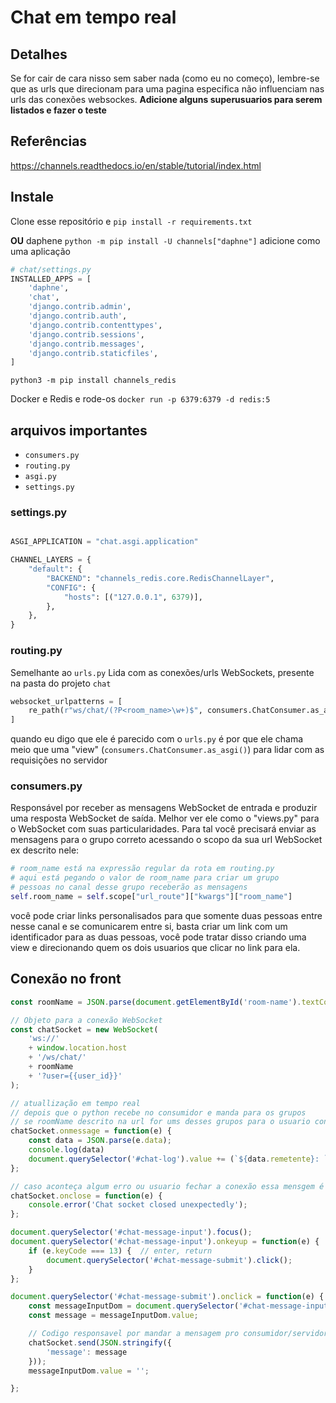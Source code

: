 # Chat em tempo real

## Detalhes
Se for cair de cara nisso sem saber nada (como eu no começo), lembre-se que as urls que direcionam para uma pagina especifica não influenciam nas urls das conexões websockes.
**Adicione alguns superusuarios para serem listados e fazer o teste**

## Referências
https://channels.readthedocs.io/en/stable/tutorial/index.html

## Instale
Clone esse repositório e ```pip install -r requirements.txt```

**OU**
daphene ```python -m pip install -U channels["daphne"]```
adicione como uma aplicação
```python
# chat/settings.py
INSTALLED_APPS = [
    'daphne',
    'chat',
    'django.contrib.admin',
    'django.contrib.auth',
    'django.contrib.contenttypes',
    'django.contrib.sessions',
    'django.contrib.messages',
    'django.contrib.staticfiles',
]
```

```python3 -m pip install channels_redis```

Docker e Redis e rode-os ```docker run -p 6379:6379 -d redis:5```


## arquivos importantes
* ```consumers.py```
* ```routing.py```
* ```asgi.py```
* ```settings.py```


### settings.py
```python

ASGI_APPLICATION = "chat.asgi.application"

CHANNEL_LAYERS = {
    "default": {
        "BACKEND": "channels_redis.core.RedisChannelLayer",
        "CONFIG": {
            "hosts": [("127.0.0.1", 6379)],
        },
    },
}

```

### routing.py
Semelhante ao ```urls.py```
Lida com as conexões/urls WebSockets, presente na pasta do projeto ```chat```
```python
websocket_urlpatterns = [
    re_path(r"ws/chat/(?P<room_name>\w+)$", consumers.ChatConsumer.as_asgi()),
]
```
quando eu digo que ele é parecido com o ```urls.py```
é por que ele chama meio que uma "view" (```consumers.ChatConsumer.as_asgi()```) para lidar com as requisições no servidor

### consumers.py
Responsável por receber as mensagens WebSocket de entrada e produzir uma resposta WebSocket de saída.
Melhor ver ele como o "views.py" para o WebSocket com suas particularidades.
Para tal você precisará enviar as mensagens para o grupo correto acessando o scopo da sua url WebSocket
ex descrito nele:
```python
# room_name está na expressão regular da rota em routing.py
# aqui está pegando o valor de room_name para criar um grupo
# pessoas no canal desse grupo receberão as mensagens
self.room_name = self.scope["url_route"]["kwargs"]["room_name"] 
```
você pode criar links personalisados para que somente duas pessoas entre nesse canal e se comunicarem entre si, basta criar um link com um identificador para as duas pessoas, você pode tratar disso criando uma view e direcionando quem os dois usuarios que clicar no link para ela.

## Conexão no front
```javascript
const roomName = JSON.parse(document.getElementById('room-name').textContent);

// Objeto para a conexão WebSocket
const chatSocket = new WebSocket(
    'ws://'
    + window.location.host
    + '/ws/chat/'
    + roomName
    + '?user={{user_id}}'
);

// atuallização em tempo real
// depois que o python recebe no consumidor e manda para os grupos
// se roomName descrito na url for ums desses grupos para o usuario conectado neste canal a mensagem vem para cá
chatSocket.onmessage = function(e) {
    const data = JSON.parse(e.data);
    console.log(data)
    document.querySelector('#chat-log').value += (`${data.remetente}: ` + data.message + '\n');
};

// caso aconteça algum erro ou usuario fechar a conexão essa mensgem é gerada
chatSocket.onclose = function(e) {
    console.error('Chat socket closed unexpectedly');
};

document.querySelector('#chat-message-input').focus();
document.querySelector('#chat-message-input').onkeyup = function(e) {
    if (e.keyCode === 13) {  // enter, return
        document.querySelector('#chat-message-submit').click();
    }
};

document.querySelector('#chat-message-submit').onclick = function(e) {
    const messageInputDom = document.querySelector('#chat-message-input');
    const message = messageInputDom.value;

    // Codigo responsavel por mandar a mensagem pro consumidor/servidor WebSocket
    chatSocket.send(JSON.stringify({
        'message': message
    }));
    messageInputDom.value = '';

};

```